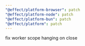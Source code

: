 ```yaml
---
"@effect/platform-browser": patch
"@effect/platform-node": patch
"@effect/platform-bun": patch
"@effect/platform": patch
---
```


fix worker scope hanging on close
